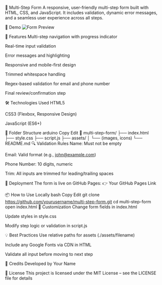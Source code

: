 🚀 Multi-Step Form
A responsive, user-friendly multi-step form built with HTML, CSS, and JavaScript. It includes validation, dynamic error messages, and a seamless user experience across all steps.

📸 Demo
![Form Preview](./assets/desktop-preview.jpg)



🧰 Features
Multi-step navigation with progress indicator

Real-time input validation

Error messages and highlighting

Responsive and mobile-first design

Trimmed whitespace handling

Regex-based validation for email and phone number

Final review/confirmation step

🛠️ Technologies Used
HTML5

CSS3 (Flexbox, Responsive Design)

JavaScript (ES6+)

🚧 Folder Structure
arduino
Copy
Edit
📁 multi-step-form/
├── index.html
├── style.css
├── script.js
├── assets/
│   └── (images, icons)
└── README.md
🔍 Validation Rules
Name: Must not be empty

Email: Valid format (e.g., john@example.com)

Phone Number: 10 digits, numeric

Trim: All inputs are trimmed for leading/trailing spaces

🔗 Deployment
The form is live on GitHub Pages:
👉 Your GitHub Pages Link

📦 How to Use Locally
bash
Copy
Edit
git clone https://github.com/yourusername/multi-step-form.git
cd multi-step-form
open index.html
🎨 Customization
Change form fields in index.html

Update styles in style.css

Modify step logic or validation in script.js

💡 Best Practices
Use relative paths for assets (./assets/filename)

Include any Google Fonts via CDN in HTML

Validate all input before moving to next step

🙌 Credits
Developed by Your Name

📄 License
This project is licensed under the MIT License – see the LICENSE file for details
